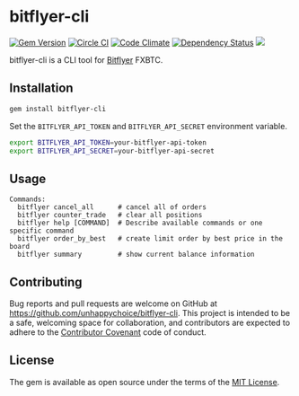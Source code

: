 # bitflyer-cli
[![Gem Version](https://badge.fury.io/rb/bitflyer-cli.svg)](https://badge.fury.io/rb/bitflyer-cli)
[![Circle CI](https://circleci.com/gh/unhappychoice/bitflyer-cli.svg?style=shield)](https://circleci.com/gh/unhappychoice/bitflyer-cli)
[![Code Climate](https://codeclimate.com/github/unhappychoice/bitflyer-cli/badges/gpa.svg)](https://codeclimate.com/github/unhappychoice/bitflyer-cli)
[![Dependency Status](https://gemnasium.com/badges/github.com/unhappychoice/bitflyer-cli.svg)](https://gemnasium.com/github.com/unhappychoice/bitflyer-cli)
![](http://ruby-gem-downloads-badge.herokuapp.com/bitflyer-cli?type=total)

bitflyer-cli is a CLI tool for [Bitflyer](https://bitflyer.jp/) FXBTC.

## Installation

```sh
gem install bitflyer-cli
```

Set the `BITFLYER_API_TOKEN` and `BITFLYER_API_SECRET` environment variable.

```sh
export BITFLYER_API_TOKEN=your-bitflyer-api-token
export BITFLYER_API_SECRET=your-bitflyer-api-secret
```

## Usage

```
Commands:
  bitflyer cancel_all      # cancel all of orders
  bitflyer counter_trade   # clear all positions
  bitflyer help [COMMAND]  # Describe available commands or one specific command
  bitflyer order_by_best   # create limit order by best price in the board
  bitflyer summary         # show current balance information
```

## Contributing

Bug reports and pull requests are welcome on GitHub at https://github.com/unhappychoice/bitflyer-cli. This project is intended to be a safe, welcoming space for collaboration, and contributors are expected to adhere to the [Contributor Covenant](http://contributor-covenant.org) code of conduct.


## License

The gem is available as open source under the terms of the [MIT License](http://opensource.org/licenses/MIT).

